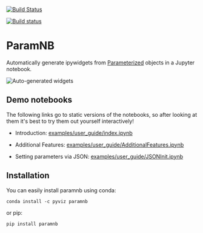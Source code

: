 [![Build Status](https://travis-ci.org/ioam/paramnb.svg?branch=master)](https://travis-ci.org/ioam/paramnb)

[![Build status](https://ci.appveyor.com/api/projects/status/oyx4q6tqj74ld5b9/branch/master?svg=true)](https://ci.appveyor.com/project/Ioam/paramnb/branch/master)


# ParamNB

Automatically generate ipywidgets from
[Parameterized](https://github.com/ioam/param) objects in a Jupyter
notebook.

![Auto-generated
 widgets](https://github.com/ioam/paramnb/blob/master/examples/user_guide/images/intro.gif)


## Demo notebooks

The following links go to static versions of the notebooks, so after
looking at them it's best to try them out yourself interactively!

  * Introduction: [examples/user_guide/index.ipynb](http://nbviewer.jupyter.org/urls/notebooks.anaconda.org/cball/ioam-paramnb-index/download?version=)

  * Additional Features: [examples/user_guide/AdditionalFeatures.ipynb](http://nbviewer.jupyter.org/urls/notebooks.anaconda.org/cball/ioam-paramnb-additionalfeatures/download?version=)

  * Setting parameters via JSON: [examples/user_guide/JSONInit.ipynb](http://nbviewer.jupyter.org/urls/notebooks.anaconda.org/cball/ioam-paramnb-jsoninit/download?version=)


## Installation

You can easily install paramnb using conda:

```
conda install -c pyviz paramnb
```

or pip:

```
pip install paramnb
```
